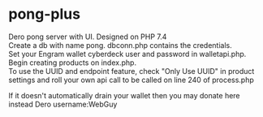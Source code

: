 # pong-plus
Dero pong server with UI. Designed on PHP 7.4  <br />
Create a db with name pong. dbconn.php contains the credentials.  <br />
Set your Engram wallet cyberdeck user and password in walletapi.php. <br />
Begin creating products on index.php. <br />
To use the UUID and endpoint feature, check "Only Use UUID" in product settings and roll your own api call to be called on line 240 of process.php <br />

If it doesn't automatically drain your wallet then you may donate here instead Dero username:WebGuy

